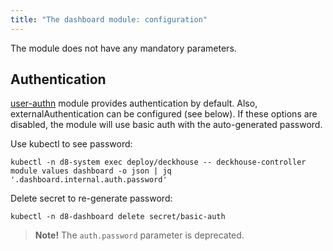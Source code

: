 ```yaml
---
title: "The dashboard module: configuration"
---
```


The module does not have any mandatory parameters.

<!-- SCHEMA -->

## Authentication

[user-authn](/documentation/v1/modules/150-user-authn/) module provides authentication by default. Also, externalAuthentication can be configured (see below).
If these options are disabled, the module will use basic auth with the auto-generated password.

Use kubectl to see password:

```shell
kubectl -n d8-system exec deploy/deckhouse -- deckhouse-controller module values dashboard -o json | jq '.dashboard.internal.auth.password'
```

Delete secret to re-generate password:

```shell
kubectl -n d8-dashboard delete secret/basic-auth
```

> **Note!** The `auth.password` parameter is deprecated.
